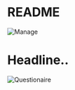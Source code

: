 # README

![Manage](https://i.imgur.com/GD6x3Wn.png)

# Headline.. 

![Questionaire](https://i.imgur.com/ZPe9gUj.gif)


